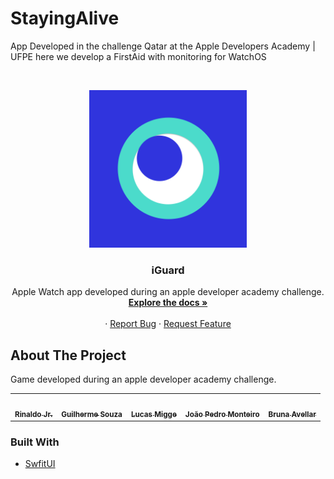 # StayingAlive
App Developed in the challenge Qatar at the Apple Developers Academy | UFPE here we develop a FirstAid with monitoring for WatchOS

<!-- PROJECT LOGO -->
<br />
<p align="center">
  <a href="https://github.com/github_username/repo_name">
    <img src="./StayingAlive%20Watch%20App/Assets.xcassets/AppIcon.appiconset/App%20Icon-2.png" alt="Logo" width="50%">
  </a>

  <h3 align="center">iGuard</h3>

  <p align="center">
Apple Watch app developed during an apple developer academy challenge.
    <br />
    <a href="https://github.com/RinaldoJr4/StayingAlive"><strong>Explore the docs »</strong></a>
    <br />
    <br />
    ·
    <a href="https://github.com/RinaldoJr4/StayingAlive/issues?q=is%3Aopen+is%3Aissue">Report Bug</a>
    ·
    <a href="https://github.com/RinaldoJr4/StayingAlive/issues?q=is%3Aopen+is%3Aissue">Request Feature</a>
  </p>
</p>


## About The Project

Game developed during an apple developer academy challenge.

<table>
  <tr>
<td align="center"><a href="https://github.com/RinaldoJr4"><img src="https://avatars.githubusercontent.com/u/107890806?v=4" width="100px;" alt=""/><br /><sub><b>Rinaldo Jr.</b></sub></a><br/></td>

<td align="center"><a href="https://github.com/gms4"><img src="https://avatars.githubusercontent.com/u/55262001?v=4" width="100px;" alt=""/><br /><sub><b>Guilherme Souza</b></sub></a><br/></td>

<td align="center"><a href="https://github.com/miggelucas"><img src="https://avatars.githubusercontent.com/u/53379393?v=4" width="100px;" alt=""/><br /><sub><b>Lucas Migge</b></sub></a><br/></td>

<td align="center"><a href="https://github.com/hummjoao"><img src="https://avatars.githubusercontent.com/u/108694473?v=4" width="100px;" alt=""/><br /><sub><b>João Pedro Monteiro</b></sub></a><br/></td>

<td align="center"><a href="https://github.com/BrunaAvellar88"><img src="https://instagram.frec3-1.fna.fbcdn.net/v/t51.2885-15/41789489_1071381626369737_7993145901354924410_n.jpg?stp=dst-jpg_e35&_nc_ht=instagram.frec3-1.fna.fbcdn.net&_nc_cat=101&_nc_ohc=D8UIDdAnQjwAX_OOsyD&edm=ALQROFkBAAAA&ccb=7-5&ig_cache_key=MTg4MDExNDM3NDkxMDAxMDYwMA%3D%3D.2-ccb7-5&oh=00_AfBIpemwzkI0AJmi5xNXf6-C6yojxjbK1fv2-xTJAWQ5WQ&oe=639C1BD2&_nc_sid=30a2ef" width="100px;" alt=""/><br /><sub><b>Bruna Avellar</b></sub></a><br/></td>
</tr>
 </table>

### Built With

* [ SwfitUI ]( https://developer.apple.com/xcode/swiftui/ )
